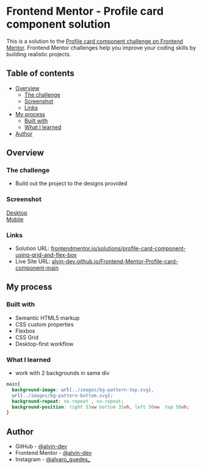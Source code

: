 # Frontend Mentor - Profile card component solution

This is a solution to the [Profile card component challenge on Frontend Mentor](https://www.frontendmentor.io/challenges/profile-card-component-cfArpWshJ). Frontend Mentor challenges help you improve your coding skills by building realistic projects. 

## Table of contents

- [Overview](#overview)
  - [The challenge](#the-challenge)
  - [Screenshot](#screenshot)
  - [Links](#links)
- [My process](#my-process)
  - [Built with](#built-with)
  - [What I learned](#what-i-learned)
- [Author](#author)

## Overview

### The challenge

- Build out the project to the designs provided

### Screenshot

[Desktop](./design/screenshot/desktop.png) <br>
[Mobile](./design/screenshot/mobile.png)

### Links

- Solution URL: [frontendmentor.io/solutions/profile-card-component-using-grid-and-flex-box](https://www.frontendmentor.io/solutions/profile-card-component-using-grid-and-flex-box-8c0M3o2OY)
- Live Site URL: [alvin-dev.github.io/Frontend-Mentor-Profile-card-component-main](https://alvin-dev.github.io/Frontend-Mentor-Profile-card-component-main/)

## My process

### Built with

- Semantic HTML5 markup
- CSS custom properties
- Flexbox
- CSS Grid
- Desktop-first workflow

### What I learned

- work with 2 backgrounds in same div 

```css
main{
  background-image: url(../images/bg-pattern-top.svg), 
  url(../images/bg-pattern-bottom.svg);
  background-repeat: no-repeat , no-repeat;
  background-position: right 53vw bottom 35vh, left 50vw  top 50vh;
}
```

## Author

- GitHub - [@alvin-dev](https://github.com/alvin-dev)
- Frontend Mentor - [@alvin-dev](https://www.frontendmentor.io/profile/alvin-dev)
- Instagram - [@alvaro_guedes_](https://www.instagram.com/alvaro_guedes_/)


